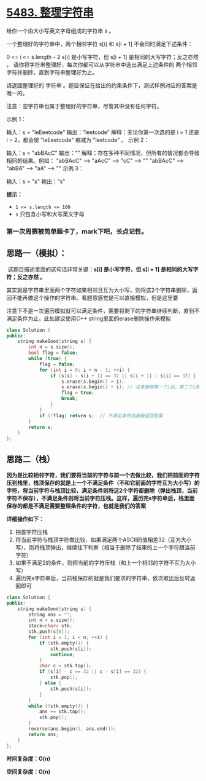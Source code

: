 # [5483. 整理字符串](https://leetcode-cn.com/problems/make-the-string-great/)

给你一个由大小写英文字母组成的字符串 s 。

一个整理好的字符串中，两个相邻字符 s[i] 和 s[i + 1] 不会同时满足下述条件：

0 <= i <= s.length - 2
s[i] 是小写字符，但 s[i + 1] 是相同的大写字符；反之亦然 。
请你将字符串整理好，每次你都可以从字符串中选出满足上述条件的 两个相邻 字符并删除，直到字符串整理好为止。

请返回整理好的 字符串 。题目保证在给出的约束条件下，测试样例对应的答案是唯一的。

注意：空字符串也属于整理好的字符串，尽管其中没有任何字符。

 示例 1：

输入：s = "leEeetcode"
输出："leetcode"
解释：无论你第一次选的是 i = 1 还是 i = 2，都会使 "leEeetcode" 缩减为 "leetcode" 。
示例 2：

输入：s = "abBAcC"
输出：""
解释：存在多种不同情况，但所有的情况都会导致相同的结果。例如：
"abBAcC" --> "aAcC" --> "cC" --> ""
"abBAcC" --> "abBA" --> "aA" --> ""
示例 3：

输入：s = "s"
输出："s"

**提示：**

- `1 <= s.length <= 100`
- `s` 只包含小写和大写英文字母

### 第一次周赛被简单题卡了，mark下吧，长点记性。

## 思路一（模拟）：

​	这题目描述里面的这句话非常关键：**s[i] 是小写字符，但 s[i + 1] 是相同的大写字符；反之亦然 。**

其实就是字符串里面两个字符如果相邻且互为大小写，则将这2个字符串删除，返回不能再做这个操作的字符串。看题意感觉是可以直接模拟，但是这里要

注意下不是一次遍历模拟就可以满足条件，需要将剩下的字符串继续判断，直到不满足条件为止。此处建议使用C++ string里面的erase删除操作来模拟

```c++
class Solution {
public:
    string makeGood(string s) {
        int n = s.size();
        bool flag = false;
        while (true) {
            flag = false;
            for (int i = 0; i < n - 1; ++i) {
                if (s[i] - s[i + 1] == 32 || s[i + 1] - s[i] == 32) {  // 两个字符互为大小写的话，ASCII码值相差32
                    s.erase(s.begin() + i);
                    s.erase(s.begin() + i); // 注意删除第一个i后，第二个i即是原来i+1的下标位置
                    flag = true;
                    break;
                }
            }
            if (!flag) return s;  // 不满足条件则直接返回答案
        }
        return s;
    }
};
```

## 思路二（栈）

**因为是比较相邻字符，我们要将当前的字符与前一个去做比较，我们把前面的字符压到栈里，栈顶保存的就是上一个不满足条件（不和它前面的字符互为大小写）的字符，将当前字符与栈顶比较，满足条件则将这2个字符都删除（弹出栈顶，当前字符不保存），不满足条件则将当前字符压栈。这样，遍历完s字符串后，栈里面保存的都是不满足需要整理条件的字符，也就是我们的答案**

**详细操作如下：**

1. 把首字符压栈
2. 将当前字符与栈顶字符做比较，如果满足两个ASCII码值相差32（互为大小写），则将栈顶弹出，继续往下判断（相当于删除了结果的上一个字符跟当前字符）
3. 如果不满足2的条件，则把当前的字符压栈（和上一个相邻的字符不互为大小写）
4. 遍历完s字符串后，当前栈保存的就是我们要求的字符串，依次取出后反转返回即可

```c++
class Solution {
public:
    string makeGood(string s) {
        string ans = "";
        int n = s.size();
        stack<char> stk;
        stk.push(s[0]);
        for (int i = 1; i < n; ++i) {
            if (stk.empty()) {
                stk.push(s[i]);
                continue;
            }
            char c = stk.top();
            if (s[i] - c == 32 || c - s[i] == 32) {
                stk.pop();
            } else {
                stk.push(s[i]);
            }
        }
        while (!stk.empty()) {
            ans += stk.top();
            stk.pop();
        }
        reverse(ans.begin(), ans.end());
        return ans;
    }
};
```

**时间复杂度：O(n)**

**空间复杂度：O(n)**
